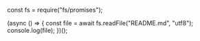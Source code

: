const fs = require("fs/promises");

(async () => {
  const file = await fs.readFile("README.md", "utf8");
  console.log(file);
})();
